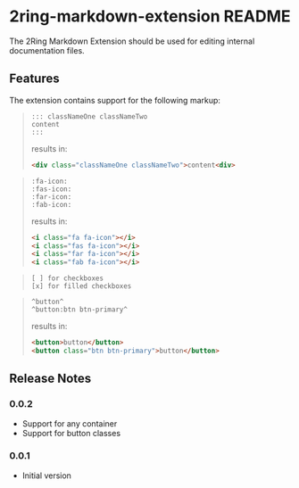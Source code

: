 # 2ring-markdown-extension README

The 2Ring Markdown Extension should be used for editing internal documentation files.

## Features

The extension contains support for the following markup:
> ```
> ::: classNameOne classNameTwo
> content
> :::
> ```
> results in:
> ```html
> <div class="classNameOne classNameTwo">content<div>
> ```

> ```plain
> :fa-icon:
> :fas-icon:
> :far-icon:
> :fab-icon:
> ```
> results in:
> ```html
> <i class="fa fa-icon"></i>
> <i class="fas fa-icon"></i>
> <i class="far fa-icon"></i>
> <i class="fab fa-icon"></i>
> ```

> ```plain
> [ ] for checkboxes
> [x] for filled checkboxes
> ```

> ```plain
> ^button^
> ^button:btn btn-primary^
> ```
> results in:
> ```html
> <button>button</button>
> <button class="btn btn-primary">button</button>
> ```

## Release Notes

### 0.0.2
- Support for any container
- Support for button classes

### 0.0.1

- Initial version
